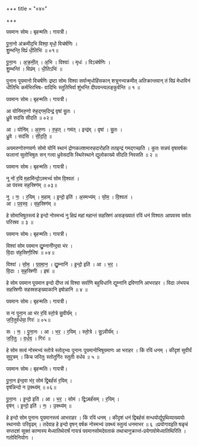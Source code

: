 +++
title = "०४०"

+++


पवमानः सोमः। बृहन्मतिः। गायत्री।

पु॒ना॒नो अ॑क्रमीद॒भि विश्वा॒ मृधो॒ विच॑र्षणिः ।  
शु॒म्भन्ति॒ विप्रं॑ धी॒तिभिः॑ ॥ ०१॥

पु॒ना॒नः । अ॒क्र॒मी॒त् । अ॒भि । विश्वाः॑ । मृधः॑ । विऽच॑र्षणिः ।  
शु॒म्भन्ति॑ । विप्र॑म् । धी॒तिऽभिः॑ ॥

पुनानः पूयमानो विचर्षणिः द्रष्टा सोमः विश्वा सर्वान्मृधोहिंसकान् शत्रूनभ्यक्रमीत् अतिक्रान्तवान् तं विप्रं मेधाविनं धीतिभिः कर्मभिरभिष- वादिभिः स्तुतिभिर्वा शुंभन्ति दीपयन्त्यलङ्कुर्वन्ति ॥ १ ॥

पवमानः सोमः। बृहन्मतिः। गायत्री।

आ योनि॑मरु॒णो रु॑ह॒द्गम॒दिन्द्रं॒ वृषा॑ सु॒तः ।  
ध्रु॒वे सद॑सि सीदति ॥ ०२॥

आ । योनि॑म् । अ॒रु॒णः । रु॒ह॒त् । गम॑त् । इन्द्र॑म् । वृषा॑ । सु॒तः ।  
ध्रु॒वे । सद॑सि । सी॒द॒ति॒ ॥

अयमरुणोरुणवर्णः सोमो योनिं स्थानं द्रोणकलशमारुहदारोहति ततइन्द्रं गमद्गच्छति । कुतः सन्नयं वृषावर्षकः फलानां सुतोभिषुतः सन् गत्वा ध्रुवेसदसि स्थिरेस्थाने द्युलोकाख्ये सीदति निवसति ॥ २ ॥

पवमानः सोमः। बृहन्मतिः। गायत्री।

नू नो॑ र॒यिं म॒हामि॑न्दो॒ऽस्मभ्यं॑ सोम वि॒श्वतः॑ ।  
आ प॑वस्व सह॒स्रिण॑म् ॥ ०३॥

नु । नः॒ । र॒यिम् । म॒हाम् । इ॒न्दो॒ इति॑ । अ॒स्मभ्य॑म् । सो॒म॒ । वि॒श्वतः॑ ।  
आ । प॒व॒स्व॒ । स॒ह॒स्रिण॑म् ॥

हे सोमाभिषुतस्त्वं हे इन्दो नोस्मभ्यं नु क्षिप्रं महां महान्तं सहस्रिणं असङ्ख्यातं रयिं धनं विश्वतः आपवस्व सर्वतः परिस्रव ॥ ३ ॥

पवमानः सोमः। बृहन्मतिः। गायत्री।

विश्वा॑ सोम पवमान द्यु॒म्नानी॑न्द॒वा भ॑र ।  
वि॒दाः स॑ह॒स्रिणी॒रिषः॑ ॥ ०४॥

विश्वा॑ । सो॒म॒ । प॒व॒मा॒न॒ । द्यु॒म्नानि॑ । इ॒न्दो॒ इति॑ । आ । भ॒र॒ ।  
वि॒दाः । स॒ह॒स्रिणीः॑ । इषः॑ ॥

हे सोम पवमान पूयमान इन्दो दीप्त त्वं विश्वा सर्वाणि बहुविधानि द्युम्नानि द्रविणानि आभराहर । विदाः लंभयच सहस्रिणीः सहस्रसङ्ख्याकानि इषोन्नानि ॥ ४ ॥

पवमानः सोमः। बृहन्मतिः। गायत्री।

स नः॑ पुना॒न आ भ॑र र॒यिं स्तो॒त्रे सु॒वीर्य॑म् ।  
ज॒रि॒तुर्व॑र्धया॒ गिरः॑ ॥ ०५॥

सः । नः॒ । पु॒ना॒नः । आ । भ॒र॒ । र॒यिम् । स्तो॒त्रे । सु॒ऽवीर्य॑म् ।  
ज॒रि॒तुः । व॒र्ध॒य॒ । गिरः॑ ॥

हे सोम सत्वं नोस्मभ्यं स्तोत्रे स्तोतृभ्यः पुनानः पूयमानोभिषूयमाणः आ भराहर । किं रयिं धनम् । कीदृशं सुवीर्यं सुपुत्रम् । किंच जरितुः स्तोतुर्गिरः स्तुतीः वर्धय ॥ ५ ॥

पवमानः सोमः। बृहन्मतिः। गायत्री।

पु॒ना॒न इ॑न्द॒वा भ॑र॒ सोम॑ द्वि॒बर्ह॑सं र॒यिम् ।  
वृष॑न्निन्दो न उ॒क्थ्य॑म् ॥ ०६॥

पु॒ना॒नः । इ॒न्दो॒ इति॑ । आ । भ॒र॒ । सोम॑ । द्वि॒ऽबर्ह॑सम् । र॒यिम् ।  
वृष॑न् । इ॒न्दो॒ इति॑ । नः॒ । उ॒क्थ्य॑म् ॥

हे इन्दो सोम पुनानः पूयमानस्त्वं आभराहर । किं रयिं धनम् । कीदृशं धनं द्विबर्हसं सन्धयोर्द्युपृथिव्याख्ययोः स्थानयोः परिवृढम् । तदेवाह हे इन्दो वृषन् वर्षक नोस्मभ्यं उक्थ्यं स्तुत्यं धनमाभर ॥ ६ ॥प्रयोगावइति षळृचं सप्तदशं सूक्तं काण्वस्य मेध्यातिथेरार्षं गायत्रं पवमानसोमदेवताकं तथाचानुक्रान्तं-प्रयेगावोमेध्यातिथिरिति । गतोविनियोगः ।